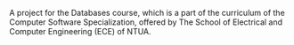 A project for the Databases course, which is a part of the curriculum of the Computer Software Specialization, offered by The School of Electrical and Computer Engineering (ECE) of NTUA.
